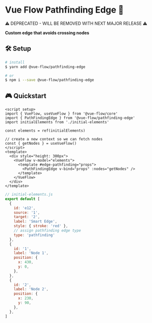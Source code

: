 # Vue Flow Pathfinding Edge 🧲

⚠️ DEPRECATED - WILL BE REMOVED WITH NEXT MAJOR RELEASE ⚠️

__Custom edge that avoids crossing nodes__

## 🛠 Setup

```bash
# install
$ yarn add @vue-flow/pathfinding-edge

# or
$ npm i --save @vue-flow/pathfinding-edge
```

## 🎮 Quickstart

```vue
<script setup>
import { VueFlow, useVueFlow } from '@vue-flow/core'
import { PathFindingEdge } from '@vue-flow/pathfinding-edge'
import initialElements from './initial-elements'

const elements = ref(initialElements)

// create a new context so we can fetch nodes
const { getNodes } = useVueFlow()
</script>
<template>
  <div style="height: 300px">
    <VueFlow v-model="elements">
      <template #edge-pathfinding="props">
        <PathFindingEdge v-bind="props" :nodes="getNodes" />
      </template>
    </VueFlow>
  </div>
</template>
```

```js
// initial-elements.js
export default [
  {
    id: 'e12',
    source: '1',
    target: '2',
    label: 'Smart Edge',
    style: { stroke: 'red' },
    // assign pathfinding edge type
    type: 'pathfinding'
  },
  {
    id: '1',
    label: 'Node 1',
    position: {
      x: 430,
      y: 0,
    },
  },
  {
    id: '2',
    label: 'Node 2',
    position: {
      x: 230,
      y: 90,
    },
  },
]
```

